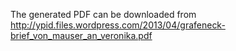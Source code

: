 The generated PDF can be downloaded from http://ypid.files.wordpress.com/2013/04/grafeneck-brief_von_mauser_an_veronika.pdf
